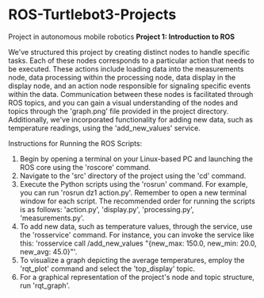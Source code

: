 # ROS-Turtlebot3-Projects
Project in autonomous mobile robotics
**Project 1: Introduction to ROS**

We've structured this project by creating distinct nodes to handle specific tasks. Each of these nodes corresponds to a particular action that needs to be executed. These actions include loading data into the measurements node, data processing within the processing node, data display in the display node, and an action node responsible for signaling specific events within the data. Communication between these nodes is facilitated through ROS topics, and you can gain a visual understanding of the nodes and topics through the 'graph.png' file provided in the project directory. Additionally, we've incorporated functionality for adding new data, such as temperature readings, using the 'add_new_values' service.

Instructions for Running the ROS Scripts:

1. Begin by opening a terminal on your Linux-based PC and launching the ROS core using the 'roscore' command.
2. Navigate to the 'src' directory of the project using the 'cd' command.
3. Execute the Python scripts using the 'rosrun' command. For example, you can run 'rosrun dz1 action.py'. Remember to open a new terminal window for each script. The recommended order for running the scripts is as follows: 'action.py', 'display.py', 'processing.py', 'measurements.py'.
4. To add new data, such as temperature values, through the service, use the 'rosservice' command. For instance, you can invoke the service like this: 'rosservice call /add_new_values "{new_max: 150.0, new_min: 20.0, new_avg: 45.0}"'.
5. To visualize a graph depicting the average temperatures, employ the 'rqt_plot' command and select the 'top_display' topic.
6. For a graphical representation of the project's node and topic structure, run 'rqt_graph'.

